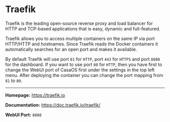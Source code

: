 # Traefik

Traefik is the leading open-source reverse proxy and load balancer for HTTP and TCP-based applications that is easy, dynamic and full-featured.

Traefik allows you to access multiple containers on the same IP via port HTTP/HTTP and hostnames. Since Traefik reads the Docker containers it automatically searches for an open port and makes it available.

By default Traefik will use port `81` for `HTTP`, port `443` for `HTTPS` and port `8080` for the dashboard. If you want to use port `80` for `HTTP`, then you have first to change the WebUI port of CasaOS first under the settings in the top left menu. After deploying the container you can change the port mapping from `81` to `80`.

---

**Homepage:** https://traefik.io

**Documentation:** https://doc.traefik.io/traefik/

**WebUI Port:** `8080`
